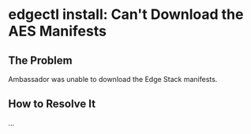 # edgectl install: Can't Download the AES Manifests
 
## The Problem

Ambassador was unable to download the Edge Stack manifests.

## How to Resolve It

...
